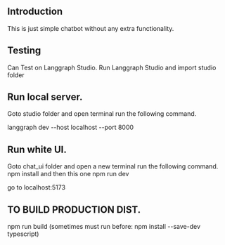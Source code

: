 ## Introduction
This is just simple chatbot without any extra functionality.

## Testing
Can Test on Langgraph Studio.
Run Langgraph Studio and import studio folder

## Run local server.
Goto studio folder and open terminal
run the following command.

langgraph dev --host localhost --port 8000

## Run white UI.
Goto chat_ui folder and open a new terminal 
run the following command.
npm install
and then this one
npm run dev

go to
localhost:5173

## TO BUILD PRODUCTION DIST.
npm run build
(sometimes must run before: npm install --save-dev typescript)
